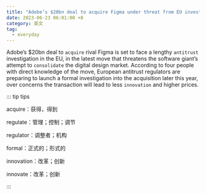 ```yaml
---
title: "Adobe’s $20bn deal to acquire Figma under threat from EU investigation"
date: 2023-06-23 06:01:00 +8
category: 英文
tag:
  - everyday
---
```


Adobe’s $20bn deal to `acquire` rival Figma is set to face a lengthy `antitrust` investigation in the EU, in the latest move that threatens the software giant’s attempt to `consolidate` the digital design market. According to four people with direct knowledge of the move, European antitrust regulators are preparing to launch a formal investigation into the acquisition later this year, over concerns the transaction will lead to less `innovation` and higher prices.

::: tip tips

acquire：获得，得到

regulate：管理；控制；调节

regulator：调整者；机构

formal：正式的；形式的

innovation：改革；创新

innovate：改革；创新

:::
